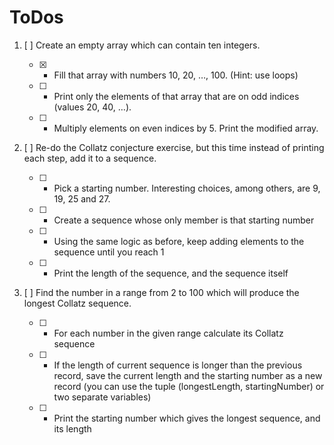 # ToDos
1. [ ] Create an empty array which can contain ten integers.

    - [X] - Fill that array with numbers 10, 20, …​, 100. (Hint: use loops)

    - [ ] - Print only the elements of that array that are on odd indices (values 20, 40, …​).

    - [ ] - Multiply elements on even indices by 5. Print the modified array.

2. [ ] Re-do the Collatz conjecture exercise, but this time instead of printing each step, add it to a sequence.

    - [ ] - Pick a starting number. Interesting choices, among others, are 9, 19, 25 and 27.

    - [ ] - Create a sequence whose only member is that starting number

    - [ ] - Using the same logic as before, keep adding elements to the sequence until you reach 1

    - [ ] - Print the length of the sequence, and the sequence itself

3. [ ] Find the number in a range from 2 to 100 which will produce the longest Collatz sequence.

    - [ ] - For each number in the given range calculate its Collatz sequence

    - [ ] - If the length of current sequence is longer than the previous record, save the current length and the starting number as a new record (you can use the tuple (longestLength, startingNumber) or two separate variables)

    - [ ] - Print the starting number which gives the longest sequence, and its length